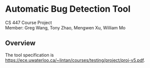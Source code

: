 # Automatic Bug Detection Tool

CS 447 Course Project  
Member: Greg Wang, Tony Zhao, Mengwen Xu, William Mo

## Overview

The tool specification is <https://ece.uwaterloo.ca/~lintan/courses/testing/project/proj-v5.pdf>.

